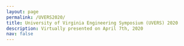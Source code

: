```yaml
---
layout: page
permalink: /UVERS2020/
title: University of Virginia Engineering Symposium (UVERS) 2020
description: Virtually presented on April 7th, 2020
nav: false
---
```


<div id="pdf">
     <object id="pdf_content" width="100%" height="600" type="application/pdf" trusted="yes" application="yes" title="Assembly" data="https://paulbonczek.github.io/assets/pdf/2020_UVERS.pdf">
    </object>
</div>

<!-- <a href="https://pauljbonczek.github.io/files/2020_UVERS.pdf" target="_blank" rel="noopener noreferrer">Link</a> to open in a new tab. -->
